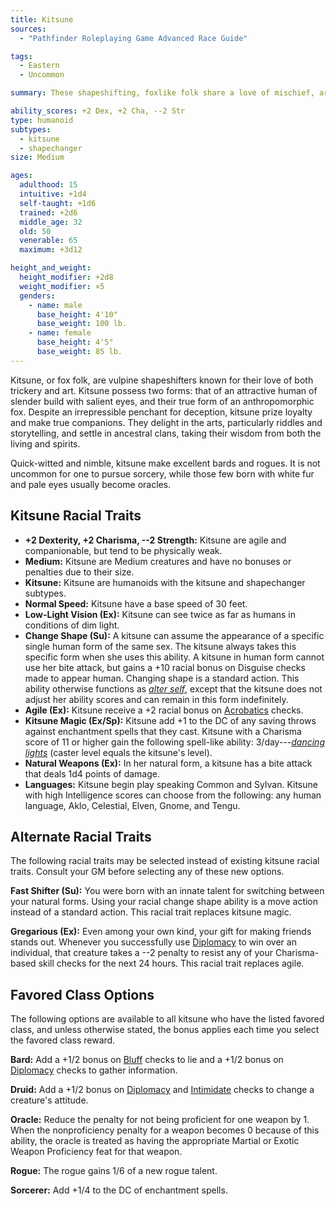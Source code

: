 ```yaml
---
title: Kitsune
sources:
  - "Pathfinder Roleplaying Game Advanced Race Guide"

tags:
  - Eastern
  - Uncommon

summary: These shapeshifting, foxlike folk share a love of mischief, art, and the finer things in life. They can appear as a single human as well as their true form, that of a foxlike humanoid. Kitsune are quick-witted, nimble, and gregarious, and because of this, a fair number of them become adventurers.

ability_scores: +2 Dex, +2 Cha, --2 Str
type: humanoid
subtypes:
  - kitsune
  - shapechanger
size: Medium

ages:
  adulthood: 15
  intuitive: +1d4
  self-taught: +1d6
  trained: +2d6
  middle_age: 32
  old: 50
  venerable: 65
  maximum: +3d12

height_and_weight:
  height_modifier: +2d8
  weight_modifier: ×5
  genders:
    - name: male
      base_height: 4'10"
      base_weight: 100 lb.
    - name: female
      base_height: 4'5"
      base_weight: 85 lb.
---
```


Kitsune, or fox folk, are vulpine shapeshifters known for their love of both trickery and art. Kitsune possess two forms: that of an attractive human of slender build with salient eyes, and their true form of an anthropomorphic fox. Despite an irrepressible penchant for deception, kitsune prize loyalty and make true companions. They delight in the arts, particularly riddles and storytelling, and settle in ancestral clans, taking their wisdom from both the living and spirits.

Quick-witted and nimble, kitsune make excellent bards and rogues. It is not uncommon for one to pursue sorcery, while those few born with white fur and pale eyes usually become oracles.

## Kitsune Racial Traits

- **+2 Dexterity, +2 Charisma, --2 Strength:** Kitsune are agile and companionable, but tend to be physically weak.
- **Medium:** Kitsune are Medium creatures and have no bonuses or penalties due to their size.
- **Kitsune:** Kitsune are humanoids with the kitsune and shapechanger subtypes.
- **Normal Speed:** Kitsune have a base speed of 30 feet.
- **Low-Light Vision (Ex):** Kitsune can see twice as far as humans in conditions of dim light.
- **Change Shape (Su):** A kitsune can assume the appearance of a specific single human form of the same sex. The kitsune always takes this specific form when she uses this ability. A kitsune in human form cannot use her bite attack, but gains a +10 racial bonus on Disguise checks made to appear human. Changing shape is a standard action. This ability otherwise functions as [*alter self*](/spells/alter-self/), except that the kitsune does not adjust her ability scores and can remain in this form indefinitely.
- **Agile (Ex):** Kitsune receive a +2 racial bonus on [Acrobatics](/skills/acrobatics/) checks.
- **Kitsune Magic (Ex/Sp):** Kitsune add +1 to the DC of any saving throws against enchantment spells that they cast. Kitsune with a Charisma score of 11 or higher gain the following spell-like ability: 3/day---[*dancing lights*](/spells/dancing-lights/) (caster level equals the kitsune's level).
- **Natural Weapons (Ex):** In her natural form, a kitsune has a bite attack that deals 1d4 points of damage.
- **Languages:** Kitsune begin play speaking Common and Sylvan. Kitsune with high Intelligence scores can choose from the following: any human language, Aklo, Celestial, Elven, Gnome, and Tengu.

## Alternate Racial Traits

The following racial traits may be selected instead of existing kitsune racial traits. Consult your GM before selecting any of these new options.

**Fast Shifter (Su):** You were born with an innate talent for switching between your natural forms. Using your racial change shape ability is a move action instead of a standard action. This racial trait replaces kitsune magic.

**Gregarious (Ex):** Even among your own kind, your gift for making friends stands out. Whenever you successfully use [Diplomacy](/skills/diplomacy/) to win over an individual, that creature takes a --2 penalty to resist any of your Charisma-based skill checks for the next 24 hours. This racial trait replaces agile.

## Favored Class Options

The following options are available to all kitsune who have the listed favored class, and unless otherwise stated, the bonus applies each time you select the favored class reward.

**Bard:** Add a +1/2 bonus on [Bluff](/skills/bluff/) checks to lie and a +1/2 bonus on [Diplomacy](/skills/diplomacy/) checks to gather information.

**Druid:** Add a +1/2 bonus on [Diplomacy](/skills/diplomacy/) and [Intimidate](/skills/intimidate/) checks to change a creature's attitude.

**Oracle:** Reduce the penalty for not being proficient for one weapon by 1. When the nonproficiency penalty for a weapon becomes 0 because of this ability, the oracle is treated as having the appropriate Martial or Exotic Weapon Proficiency feat for that weapon.

**Rogue:** The rogue gains 1/6 of a new rogue talent.

**Sorcerer:** Add +1/4 to the DC of enchantment spells.
